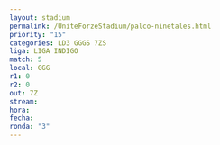 ```yaml
---
layout: stadium
permalink: /UniteForzeStadium/palco-ninetales.html
priority: "15"
categories: LD3 GGGS 7ZS
liga: LIGA INDIGO
match: 5
local: GGG
r1: 0
r2: 0
out: 7Z
stream: 
hora: 
fecha: 
ronda: "3"
---
```

